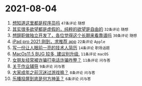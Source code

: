 # 2021-08-04

1. [想知道这里都是程序员吗](https://www.v2ex.com/t/793500) `47条评论` `随想`
1. [其实很多欲望都是虚假的，纯粹的欲望是自由的](https://www.v2ex.com/t/793497) `32条评论` `随想`
1. [想辞职做独立开发了，各位觉得这个长期来看靠谱吗](https://www.v2ex.com/t/793509) `30条评论` `随想`
1. [iPad pro 2021 刚到，求推荐 app](https://www.v2ex.com/t/793510) `22条评论` `Apple`
1. [写一份让人眼前一亮的技术人简历](https://www.v2ex.com/t/793498) `14条评论` `职场话题`
1. [MacOs11.5 BUG 较多, 建议别升级.](https://www.v2ex.com/t/793521) `11条评论` `macOS`
1. [女朋友经常被诈骗打电话诈骗咋整？](https://www.v2ex.com/t/793503) `11条评论` `问与答`
1. [关于作业辅导](https://www.v2ex.com/t/793515) `9条评论` `问与答`
1. [大家成年之前沉迷过游戏嘛？](https://www.v2ex.com/t/793528) `8条评论` `问与答`
1. [乐播投屏到底是何方神圣？](https://www.v2ex.com/t/793532) `6条评论` `问与答`
